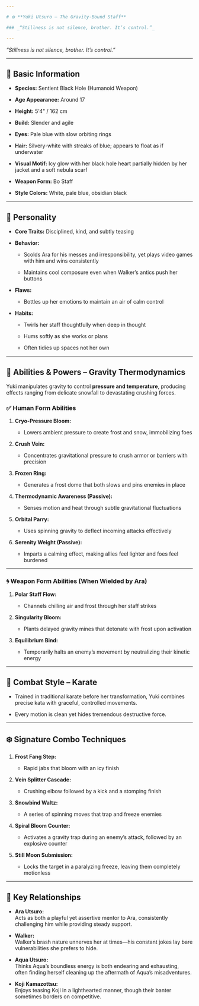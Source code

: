 ```yaml
---

# ❄️ **Yuki Utsuro – The Gravity-Bound Staff**

### _“Stillness is not silence, brother. It’s control.”_

---
```

_“Stillness is not silence, brother. It’s control.”_

---

## 🧬 **Basic Information**

- **Species:** Sentient Black Hole (Humanoid Weapon)
    
- **Age Appearance:** Around 17
    
- **Height:** 5'4" / 162 cm
    
- **Build:** Slender and agile
    
- **Eyes:** Pale blue with slow orbiting rings
    
- **Hair:** Silvery-white with streaks of blue; appears to float as if underwater
    
- **Visual Motif:** Icy glow with her black hole heart partially hidden by her jacket and a soft nebula scarf
    
- **Weapon Form:** Bo Staff
    
- **Style Colors:** White, pale blue, obsidian black
    

---

## 🧠 **Personality**

- **Core Traits:** Disciplined, kind, and subtly teasing
    
- **Behavior:**
    
    - Scolds Ara for his messes and irresponsibility, yet plays video games with him and wins consistently
        
    - Maintains cool composure even when Walker’s antics push her buttons
        
- **Flaws:**
    
    - Bottles up her emotions to maintain an air of calm control
        
- **Habits:**
    
    - Twirls her staff thoughtfully when deep in thought
        
    - Hums softly as she works or plans
        
    - Often tidies up spaces not her own
        

---

## 🌌 **Abilities & Powers – Gravity Thermodynamics**

Yuki manipulates gravity to control **pressure and temperature**, producing effects ranging from delicate snowfall to devastating crushing forces.

### ✅ **Human Form Abilities**

1. **Cryo-Pressure Bloom:**
    
    - Lowers ambient pressure to create frost and snow, immobilizing foes
        
2. **Crush Vein:**
    
    - Concentrates gravitational pressure to crush armor or barriers with precision
        
3. **Frozen Ring:**
    
    - Generates a frost dome that both slows and pins enemies in place
        
4. **Thermodynamic Awareness (Passive):**
    
    - Senses motion and heat through subtle gravitational fluctuations
        
5. **Orbital Parry:**
    
    - Uses spinning gravity to deflect incoming attacks effectively
        
6. **Serenity Weight (Passive):**
    
    - Imparts a calming effect, making allies feel lighter and foes feel burdened
        

---

### 🌀 **Weapon Form Abilities (When Wielded by Ara)**

1. **Polar Staff Flow:**
    
    - Channels chilling air and frost through her staff strikes
        
2. **Singularity Bloom:**
    
    - Plants delayed gravity mines that detonate with frost upon activation
        
3. **Equilibrium Bind:**
    
    - Temporarily halts an enemy’s movement by neutralizing their kinetic energy
        

---

## 🥋 **Combat Style – Karate**

- Trained in traditional karate before her transformation, Yuki combines precise kata with graceful, controlled movements.
    
- Every motion is clean yet hides tremendous destructive force.
    

---

## ❄️ **Signature Combo Techniques**

1. **Frost Fang Step:**
    
    - Rapid jabs that bloom with an icy finish
        
2. **Vein Splitter Cascade:**
    
    - Crushing elbow followed by a kick and a stomping finish
        
3. **Snowbind Waltz:**
    
    - A series of spinning moves that trap and freeze enemies
        
4. **Spiral Bloom Counter:**
    
    - Activates a gravity trap during an enemy’s attack, followed by an explosive counter
        
5. **Still Moon Submission:**
    
    - Locks the target in a paralyzing freeze, leaving them completely motionless
        

---

## 🤝 **Key Relationships**

- **Ara Utsuro:**  
    Acts as both a playful yet assertive mentor to Ara, consistently challenging him while providing steady support.
    
- **Walker:**  
    Walker’s brash nature unnerves her at times—his constant jokes lay bare vulnerabilities she prefers to hide.
    
- **Aqua Utsuro:**  
    Thinks Aqua’s boundless energy is both endearing and exhausting, often finding herself cleaning up the aftermath of Aqua’s misadventures.
    
- **Koji Kamazottsu:**  
    Enjoys teasing Koji in a lighthearted manner, though their banter sometimes borders on competitive.